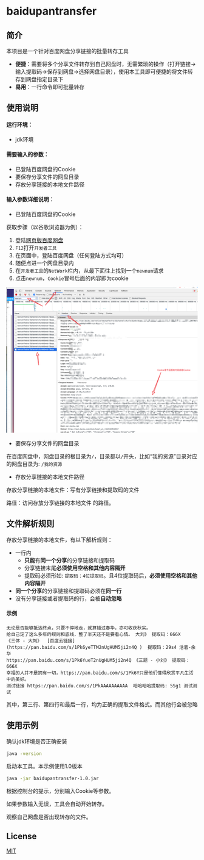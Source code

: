 # baidupantransfer



## 简介

本项目是一个针对百度网盘分享链接的批量转存工具

- **便捷**：需要将多个分享文件转存到自己网盘时，无需繁琐的操作（打开链接->输入提取码->保存到网盘->选择网盘目录），使用本工具即可便捷的将文件转存到网盘指定目录下
- **易用**：一行命令即可批量转存



## 使用说明

#### 运行环境：

- jdk环境

#### 需要输入的参数：

- 已登陆百度网盘的Cookie
- 要保存分享文件的网盘目录
- 存放分享链接的本地文件路径

#### 输入参数详细说明：

- 已登陆百度网盘的Cookie

获取步骤（以谷歌浏览器为例）：

1. 登陆[网页版百度网盘](https://pan.baidu.com/)
2. `F12`打开`开发者工具`
3. 在页面中，登陆百度网盘（任何登陆方式均可）
4. 随便点进一个网盘目录内
5. 在`开发者工具`的`NetWork`栏内，从最下面往上找到一个`newnum`请求
6. 点击`newnum`，`Cookie`冒号后面的内容即为cookie

![getCookie](https://raw.githubusercontent.com/hvious/baidupantransfer/main/assert/getCookie.png)



- 要保存分享文件的网盘目录

在百度网盘中，网盘目录的根目录为`/`，目录都以`/`开头，比如“我的资源”目录对应的网盘目录为: `/我的资源`



- 存放分享链接的本地文件路径

存放分享链接的本地文件：写有分享链接和提取码的文件

路径：访问存放分享链接的本地文件 的路径。



## 文件解析规则

存放分享链接的本地文件，有以下解析规则：

- 一行内
  - **只能**有**同一个分享**的分享链接和提取码
  - 分享链接末尾**必须使用空格和其他内容隔开**
  - 提取码必须形如: `提取码：4位提取码`。且4位提取码后，**必须使用空格和其他内容隔开**
- **同一个分享**的分享链接和提取码必须在**同一行**
- 没有分享链接或者提取码的行，会被**自动忽略**

#### 示例

```
无论是否能够抵达终点，只要不停地走，就算错过春华，亦可收获秋实。
给自己定了这么多年的规则和底线，整了半天还不是要看心情。 大刘》 提取码：666X
《三体 - 大刘》  [百度云链接](https://pan.baidu.com/s/1Pk6yeTTM2nUgHUM5ji2n4Q )  提取码：29s4 活着-余华
https://pan.baidu.com/s/1Pk6YueT2nUgHUM5ji2n4Q 《三题 - 小刘》 提取码：666X
幸福的人并不是拥有一切，https://pan.baidu.com/s/1Pk6Y只是他们懂得欣赏平凡生活中的美好。
测试链接 https://pan.baidu.com/s/1PkAAAAAAAAAA  哈哈哈哈提取码: 5Sg1 测试测试
```

其中，第三行、第四行和最后一行，均为正确的提取文件格式。而其他行会被忽略



## 使用示例

确认jdk环境是否正确安装

```bash
java -version
```

启动本工具。本示例使用1.0版本

```bash
java -jar baidupantransfer-1.0.jar
```

根据控制台的提示，分别输入Cookie等参数。

如果参数输入无误，工具会自动开始转存。

观察自己网盘是否出现转存的文件。



## License

[MIT](https://github.com/hvious/baidupantransfer/LICENSE)

